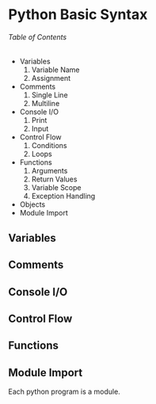 # Python Basic Syntax


###### _Table of Contents_

- Variables
	1. Variable Name
	2. Assignment
- Comments
	1. Single Line
	2. Multiline
- Console I/O
	1. Print
	2. Input
- Control Flow
	1. Conditions
	2. Loops
- Functions
	1. Arguments
	2. Return Values
	3. Variable Scope
	4. Exception Handling
- Objects
- Module Import


## Variables
## Comments
## Console I/O
## Control Flow
## Functions
## Module Import

Each python program is a module.
